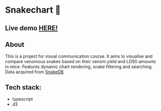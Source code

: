 # Snakechart 🐍

## Live demo <a href="https://snakechart.netlify.app" target="blank">HERE!</a>

## About
This is a project for visual communication course. It aims to visualise and compare venomous snakes based on their venom yield and LD50 amounts in mice.
Features dynamic chart rendering, snake filtering and searching.
Data acquired from <a href="https://snakedb.org/pages/index.php" target="blank">SnakeDB</a>

## Tech stack:
- typescript
- d3

